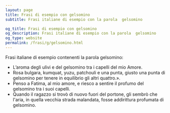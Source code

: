 ```yaml
---
layout: page
title: Frasi di esempio con gelsomino 
subtitle: Frasi italiane di esempio con la parola  gelsomino

og_title: Frasi di esempio con gelsomino 
og_description: Frasi italiane di esempio con la parola  gelsomino
og_type: website
permalink: /frasi/g/gelsomino.html
---
```


Frasi italiane di esempio contenenti la parola gelsomino:


- L’aroma degli ulivi e del gelsomino tra i capelli del mio Amore.
- Rosa bulgara, kumquat, yuzu, patchouli e una punta, giusto una punta di gelsomino per tenere in equilibrio gli altri quattro.».
- Penso a Fatima, al mio amore, e riesco a sentire il profumo del gelsomino tra i suoi capelli.
- Quando il ragazzo si trovò di nuovo fuori del portone, gli sembrò che l'aria, in quella vecchia strada malandata, fosse addirittura profumata di gelsomino.
